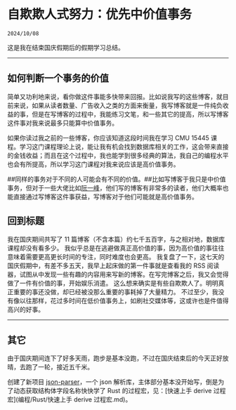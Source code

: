 # 自欺欺人式努力：优先中价值事务

``2024/10/08``

这是我在结束国庆假期后的假期学习总结。

- - -

## 如何判断一个事务的价值

简单又功利地来说，看你做这件事能多快带来回报。比如说我写的这些博客，就目前来说，如果从读者数量、广告收入之类的方面来衡量，我写博客就是一件纯负收益的事，但是在写博客的过程中，我能练习文笔，和一些其它的提高，所以写博客这件事对我来说最多只能算中价值事务。

如果你读过我之前的一些博客，你应该知道这段时间我在学习 CMU 15445 课程。学习这门课程理论上说，能让我有机会找到数据库相关的工作，这会带来直接的金钱收益；而且在这个过程中，我也能学到很多经典的算法，我自己的编程水平也会有所提高，所以学习这门课程对我来说应该是高价值事务。

##同样的事务对于不同的人可能会有不同的价值。##比如写博客于我只是中价值事务，但对于一些大佬比如[阮一峰](https://ruanyifeng.com/blog/)，他们写的博客有非常多的读者，他们大概率也能直接通过写博客这件事获益，写博客对于他们可能就是高价值事务。

## 回到标题

我在国庆期间共写了 11 篇博客（不含本篇）约七千五百字，与之相对地，数据库课程却没有看多少。
我似乎总是在逃避做真正高价值的事，因为高价值的事往往意味着需要更高更长时间的专注，同时难度也会更高。
我复盘了一下，这七天的国庆假期中，有差不多五天，我早上起床做的第一件事就是查看我的 RSS 阅读器，试图从中发现一些有趣的内容用来写新的博客。在写完博客之后，我又会觉得做了一件有价值的事，开始娱乐消遣。
这么想来确实是有些自欺欺人了。明明真正重要的事还没做，却已经被没那么重要的事耗掉了大量精力。
不过至少，我没有像以往那样，花过多时间在低价值事务上，如刷社交媒体等，这或许也是件值得高兴的好事。

- - -

## 其它

由于国庆期间连下了好多天雨，跑步是基本没跑，不过在国庆结束后的今天正好放晴，去跑了一轮，接近五千米。

创建了新项目 [json-parser](https://github.com/BHznJNs/json-parser)，一个 json 解析库，主体部分基本没开始写，倒是为了动态获取结构体字段名称快快学了 Rust 的过程宏，见：[快速上手 derive 过程宏](编程/Rust/快速上手 derive 过程宏.md)。
